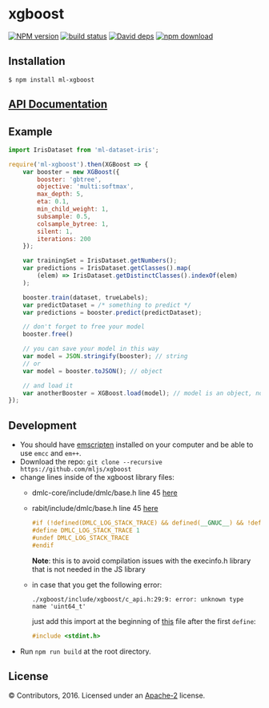 # xgboost

  [![NPM version][npm-image]][npm-url]
  [![build status][travis-image]][travis-url]
  [![David deps][david-image]][david-url]
  [![npm download][download-image]][download-url]



## Installation

`$ npm install ml-xgboost`

## [API Documentation](https://mljs.github.io/xgboost/)

## Example

```js
import IrisDataset from 'ml-dataset-iris';

require('ml-xgboost').then(XGBoost => {
    var booster = new XGBoost({
        booster: 'gbtree',
        objective: 'multi:softmax',
        max_depth: 5,
        eta: 0.1,
        min_child_weight: 1,
        subsample: 0.5,
        colsample_bytree: 1,
        silent: 1,
        iterations: 200
    });

    var trainingSet = IrisDataset.getNumbers();
    var predictions = IrisDataset.getClasses().map(
        (elem) => IrisDataset.getDistinctClasses().indexOf(elem)
    );

    booster.train(dataset, trueLabels);
    var predictDataset = /* something to predict */
    var predictions = booster.predict(predictDataset);

    // don't forget to free your model
    booster.free()

    // you can save your model in this way
    var model = JSON.stringify(booster); // string
    // or
    var model = booster.toJSON(); // object

    // and load it
    var anotherBooster = XGBoost.load(model); // model is an object, not a string
});
```

## Development

* You should have [emscripten](http://kripken.github.io/emscripten-site/docs/getting_started/downloads.html) installed on your computer and be able to use `emcc` and `em++`.
* Download the repo: `git clone --recursive https://github.com/mljs/xgboost`
* change lines inside of the xgboost library files:
    * dmlc-core/include/dmlc/base.h line 45 [here](./xgboost/dmlc-core/include/dmlc/base.h)
    * rabit/include/dmlc/base.h line 45 [here](./xgboost/rabit/include/dmlc/base.h)

       ```C++
       #if (!defined(DMLC_LOG_STACK_TRACE) && defined(__GNUC__) && !defined(__MINGW32__))
       #define DMLC_LOG_STACK_TRACE 1
       #undef DMLC_LOG_STACK_TRACE
       #endif
       ```
       **Note**: this is to avoid compilation issues with the execinfo.h library that is not needed in the JS library
    * in case that you get the following error:

        `./xgboost/include/xgboost/c_api.h:29:9: error: unknown type name 'uint64_t'`

        just add this import at the beginning of [this](./xgboost/include/xgboost/c_api.h) file after the first `define`:

        ```C++
        #include <stdint.h>
        ```
* Run `npm run build` at the root directory.

## License

© Contributors, 2016. Licensed under an [Apache-2](./LICENSE) license.

[npm-image]: https://img.shields.io/npm/v/ml-xgboost.svg?style=flat-square
[npm-url]: https://www.npmjs.com/package/ml-xgboost
[travis-image]: https://img.shields.io/travis/mljs/xgboost/master.svg?style=flat-square
[travis-url]: https://travis-ci.org/mljs/xgboost
[david-image]: https://img.shields.io/david/mljs/xgboost.svg?style=flat-square
[david-url]: https://david-dm.org/mljs/xgboost
[download-image]: https://img.shields.io/npm/dm/ml-xgboost.svg?style=flat-square
[download-url]: https://www.npmjs.com/package/ml-xgboost
